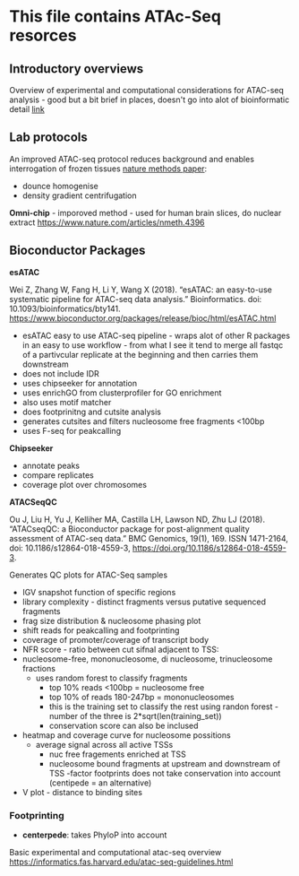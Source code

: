 
# This file contains ATAc-Seq resorces 

## Introductory overviews

Overview of experimental and computational considerations for ATAC-seq analysis - good but a bit brief in places, doesn't go into alot of bioinformatic detail
[link](https://informatics.fas.harvard.edu/atac-seq-guidelines.html)



## Lab protocols 

An improved ATAC-seq protocol reduces background and enables interrogation of frozen tissues 
[nature methods paper](https://www.nature.com/articles/nmeth.4396): 

- dounce homogenise
- density gradient centrifugation 


**Omni-chip** - imporoved method - used for human brain slices, do nuclear extract 
https://www.nature.com/articles/nmeth.4396



## Bioconductor Packages 

**esATAC**

Wei Z, Zhang W, Fang H, Li Y, Wang X (2018). “esATAC: an easy-to-use systematic pipeline for ATAC-seq data analysis.” Bioinformatics. doi: 10.1093/bioinformatics/bty141. 
https://www.bioconductor.org/packages/release/bioc/html/esATAC.html

- esATAC easy to use ATAC-seq pipeline - wraps alot of other R packages in an easy to use workflow - from what I see it tend to merge all fastqc of a partivcular replicate at the beginning and then carries them downstream 
- does not include IDR 
- uses chipseeker for annotation
- uses enrichGO from clusterprofiler for GO enrichment
- also uses motif matcher
- does footprinitng and cutsite analysis 
- generates cutsites and filters nucleosome free fragments <100bp
- uses F-seq for peakcalling 


**Chipseeker**

- annotate peaks
- compare replicates 
- coverage plot over chromosomes 

**ATACSeqQC**

Ou J, Liu H, Yu J, Kelliher MA, Castilla LH, Lawson ND, Zhu LJ (2018). “ATACseqQC: a Bioconductor package for post-alignment quality assessment of ATAC-seq data.” BMC Genomics, 19(1), 169. ISSN 1471-2164, doi: 10.1186/s12864-018-4559-3, https://doi.org/10.1186/s12864-018-4559-3. 

Generates QC plots for ATAC-Seq samples 
- IGV snapshot function of specific regions
- library complexity - distinct fragments versus putative sequenced fragments 
- frag size distribution & nucleosome phasing plot
- shift reads for peakcalling and footprinting 
- coverage of promoter/coverage of transcript body
- NFR score - ratio between cut sifnal adjacent to TSS: 
- nucleosome-free, mononucleosome, di nucleosome, trinucleosome fractions 
    - uses random forest to classify fragments 
      - top 10% reads <100bp = nucleosome free
      - top 10% of reads 180-247bp = mononucleosomes
      - this is the training set to classify the rest using randon forest - number of the three is 2*sqrt(len(training_set))
      - conservation score can also be inclused 
 - heatmap and coverage curve for nucleosome possitions
   - average signal across all active TSSs 
        - nuc free fragements enriched at TSS
        - nucleosome bound fragments at upstream and downstream of TSS 
 -factor footprints does not take conservation into account (centipede = an alternative)
 - V plot - distance to binding sites 

### Footprinting


 - **centerpede**:
    takes PhyloP into account 


Basic experimental and computational atac-seq overview
https://informatics.fas.harvard.edu/atac-seq-guidelines.html






